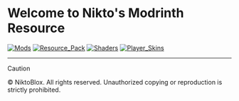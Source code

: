 # Welcome to Nikto's Modrinth Resource
[![Mods](https://github.com/user-attachments/assets/223aec0c-1a01-44ef-9a8f-5f2885e055cc)](https://github.com/NiktoBlox/ModrinthResource/tree/main/Mods)
[![Resource_Pack](https://github.com/user-attachments/assets/94a8029c-b077-4b7d-862f-d59a7d1ba93d)](https://github.com/NiktoBlox/ModrinthResource/tree/main/Resource_Pack)
[![Shaders](https://github.com/user-attachments/assets/407dd0df-218d-4f28-b155-8c6520561330)](https://github.com/NiktoBlox/ModrinthResource/tree/main/Shaders)
[![Player_Skins](https://github.com/user-attachments/assets/b22ab597-fdd8-442d-937c-7d275f92bba4)](https://github.com/NiktoBlox/ModrinthResource/tree/main/Player_Skins)

---
> [!CAUTION]
> © NiktoBlox. All rights reserved. Unauthorized copying or reproduction is strictly prohibited.
